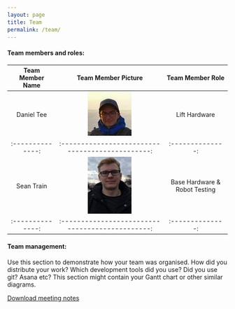 ```yaml
---
layout: page
title: Team
permalink: /team/
---
```

#### Team members and roles: 
  <!-- Add your own picture and role in the table below -->
  
  | Team Member Name | Team Member Picture                              | Team Member Role |
  | :--------------: | :----------------------------------------------: | :--------------: |
  | Daniel Tee       | ![Daniel's Picture](/images/daniels_picture.jpg) | Lift Hardware    |         
  | :--------------: | :----------------------------------------------: | :--------------: |
  | Sean Train       | ![Sean's Picture](/images/seans_picture.jpg)     | Base Hardware & Robot Testing |        
  | :--------------: | :----------------------------------------------: | :--------------: |

#### Team management: 
  Use this section to demonstrate how your team was organised. 
  How did you distribute your work? 
  Which development tools did you use? Did you use git? Asana etc? 
  This section might contain your Gantt chart or other similar diagrams.

[Download meeting notes](/archive/meeting_notes.zip)
